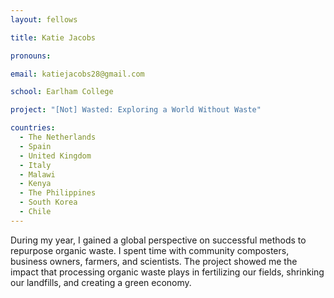 ```yaml
---
layout: fellows

title: Katie Jacobs

pronouns: 

email: katiejacobs28@gmail.com

school: Earlham College

project: "[Not] Wasted: Exploring a World Without Waste"

countries:
  - The Netherlands
  - Spain
  - United Kingdom
  - Italy
  - Malawi
  - Kenya
  - The Philippines
  - South Korea
  - Chile
---
```


During my year, I gained a global perspective on successful methods to repurpose organic waste. I spent time with community composters, business owners, farmers, and scientists. The project showed me the impact that processing organic waste plays in fertilizing our fields, shrinking our landfills, and creating a green economy.
